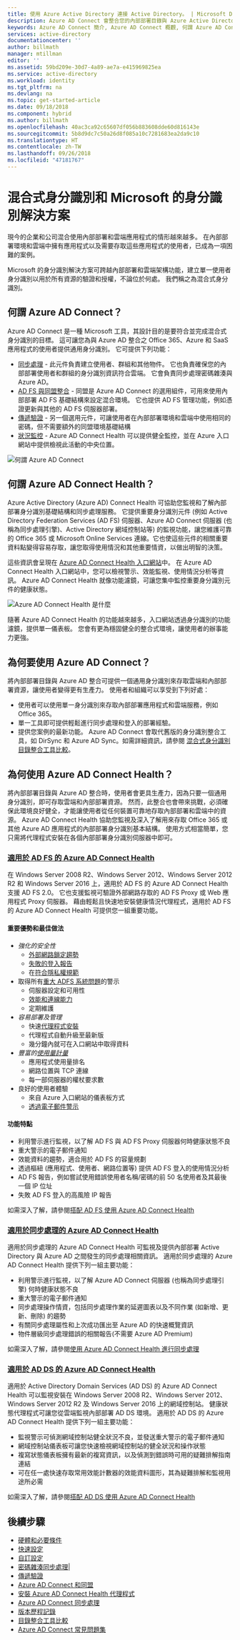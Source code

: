 ```yaml
---
title: 使用 Azure Active Directory 連接 Active Directory。 | Microsoft Docs
description: Azure AD Connect 會整合您的內部部署目錄與 Azure Active Directory。 這可讓您為與 Azure AD 整合的 Office 365、Azure 和 SaaS 應用程式提供通用身分識別。
keywords: Azure AD Connect 簡介, Azure AD Connect 概觀, 何謂 Azure AD Connect, 安裝 active directory
services: active-directory
documentationcenter: ''
author: billmath
manager: mtillman
editor: ''
ms.assetid: 59bd209e-30d7-4a89-ae7a-e415969825ea
ms.service: active-directory
ms.workload: identity
ms.tgt_pltfrm: na
ms.devlang: na
ms.topic: get-started-article
ms.date: 09/18/2018
ms.component: hybrid
ms.author: billmath
ms.openlocfilehash: 40ac3ca92c65607df056b883608dde60d816143e
ms.sourcegitcommit: 5b8d9dc7c50a26d8f085a10c7281683ea2da9c10
ms.translationtype: HT
ms.contentlocale: zh-TW
ms.lasthandoff: 09/26/2018
ms.locfileid: "47181767"
---
```

# <a name="hybrid-identity-and-microsofts-identity-solutions"></a>混合式身分識別和 Microsoft 的身分識別解決方案
現今的企業和公司混合使用內部部署和雲端應用程式的情形越來越多。  在內部部署環境和雲端中擁有應用程式以及需要存取這些應用程式的使用者，已成為一項困難的案例。

Microsoft 的身分識別解決方案可跨越內部部署和雲端架構功能，建立單一使用者身分識別以用於所有資源的驗證和授權，不論位於何處。 我們稱之為混合式身分識別。

## <a name="what-is-azure-ad-connect"></a>何謂 Azure AD Connect？

Azure AD Connect 是一種 Microsoft 工具，其設計目的是要符合並完成混合式身分識別的目標。  這可讓您為與 Azure AD 整合之 Office 365、Azure 和 SaaS 應用程式的使用者提供通用身分識別。  它可提供下列功能：
    
- [同步處理](how-to-connect-sync-whatis.md) - 此元件負責建立使用者、群組和其他物件。 它也負責確保您的內部部署使用者和群組的身分識別資訊符合雲端。  它會負責同步處理密碼雜湊與 Azure AD。
-   [AD FS 與同盟整合](how-to-connect-fed-whatis.md) - 同盟是 Azure AD Connect 的選用組件，可用來使用內部部署 AD FS 基礎結構來設定混合環境。 它也提供 AD FS 管理功能，例如憑證更新與其他的 AD FS 伺服器部署。
-   [傳遞驗證](how-to-connect-pta.md) - 另一個選用元件，可讓使用者在內部部署環境和雲端中使用相同的密碼，但不需要額外的同盟環境基礎結構
-   [狀況監控](whatis-hybrid-identity-health.md) - Azure AD Connect Health 可以提供健全監控，並在 Azure 入口網站中提供檢視此活動的中央位置。 


![何謂 Azure AD Connect](./media/whatis-hybrid-identity/arch.png)



## <a name="what-is-azure-ad-connect-health"></a>何謂 Azure AD Connect Health？

Azure Active Directory (Azure AD) Connect Health 可協助您監視和了解內部部署身分識別基礎結構和同步處理服務。 它提供重要身分識別元件 (例如 Active Directory Federation Services (AD FS) 伺服器、Azure AD Connect 伺服器 (也稱為同步處理引擎)、Active Directory 網域控制站等) 的監視功能，讓您維護可靠的 Office 365 或 Microsoft Online Services 連線。它也使這些元件的相關重要資料點變得容易存取，讓您取得使用情況和其他重要情資，以做出明智的決策。

這些資訊會呈現在 [Azure AD Connect Health 入口網站](https://aka.ms/aadconnecthealth)中。 在 Azure AD Connect Health 入口網站中，您可以檢視警示、效能監視、使用情況分析等資訊。 Azure AD Connect Health 就像功能濾鏡，可讓您集中監控重要身分識別元件的健康狀態。

![Azure AD Connect Health 是什麼](./media/whatis-hybrid-identity-health/aadconnecthealth2.png)


隨著 Azure AD Connect Health 的功能越來越多，入口網站透過身分識別的功能濾鏡，提供單一儀表板。 您會有更為穩固健全的整合式環境，讓使用者的辦事能力更強。


## <a name="why-use-azure-ad-connect"></a>為何要使用 Azure AD Connect？
將內部部署目錄與 Azure AD 整合可提供一個通用身分識別來存取雲端和內部部署資源，讓使用者變得更有生產力。 使用者和組織可以享受到下列好處：

* 使用者可以使用單一身分識別來存取內部部署應用程式和雲端服務，例如 Office 365。
* 單一工具即可提供輕鬆進行同步處理和登入的部署經驗。
* 提供您案例的最新功能。 Azure AD Connect 會取代舊版的身分識別整合工具，如 DirSync 和 Azure AD Sync。如需詳細資訊，請參閱 [混合式身分識別目錄整合工具比較](plan-hybrid-identity-design-considerations-tools-comparison.md)。

## <a name="why-use-azure-ad-connect-health"></a>為何使用 Azure AD Connect Health？
將內部部署目錄與 Azure AD 整合時，使用者會更具生產力，因為只要一個通用身分識別，即可存取雲端和內部部署資源。 然而，此整合也會帶來挑戰，必須確保此環境良好健全，才能讓使用者從任何裝置可靠地存取內部部署和雲端中的資源。 Azure AD Connect Health 協助您監視及深入了解用來存取 Office 365 或其他 Azure AD 應用程式的內部部署身分識別基本結構。 使用方式相當簡單，您只需將代理程式安裝在各個內部部署身分識別伺服器中即可。

### <a name="azure-ad-connect-health-for-ad-fshow-to-connect-health-adfsmd"></a>[適用於 AD FS 的 Azure AD Connect Health](how-to-connect-health-adfs.md)
在 Windows Server 2008 R2、Windows Server 2012、Windows Server 2012 R2 和 Windows Server 2016 上，適用於 AD FS 的 Azure AD Connect Health 支援 AD FS 2.0。 它也支援監視可驗證外部網路存取的 AD FS Proxy 或 Web 應用程式 Proxy 伺服器。 藉由輕鬆且快速地安裝健康情況代理程式，適用於 AD FS 的 Azure AD Connect Health 可提供您一組重要功能。

#### <a name="key-benefits-and-best-practices"></a>重要優勢和最佳做法

- *強化的安全性*
  - [外部網路鎖定趨勢](how-to-connect-health-adfs.md#usage-analytics-for-ad-fs)
  - [失敗的登入報告](how-to-connect-health-adfs.md#risky-ip-report-public-preview) 
  - 在[符合隱私權規範](reference-connect-health-user-privacy.md)    
- 取得所有[重大 ADFS 系統問題](how-to-connect-health-alert-catalog.md#alerts-for-active-directory-federation-services)的警示
    - 伺服器設定和可用性 
    - [效能和連線能力](how-to-connect-health-adfs.md#performance-monitoring-for-ad-fs) 
  - 定期維護    
- *容易部署及管理*
  - 快速[代理程式安裝](how-to-connect-health-agent-install.md#installing-the-azure-ad-connect-health-agent-for-ad-fs) 
  - 代理程式自動升級至最新版 
  - 幾分鐘內就可在入口網站中取得資料    
- *豐富的[使用量計量](how-to-connect-health-adfs.md#usage-analytics-for-ad-fs)* 
  - 應用程式使用量排名
  - 網路位置與 TCP 連線
  - 每一部伺服器的權杖要求數    
- 良好的使用者體驗 
  - 來自 Azure 入口網站的儀表板方式
  - [透過電子郵件警示](how-to-connect-health-adfs.md#alerts-for-ad-fs)    

#### <a name="feature-highlight"></a>功能特點

*   利用警示進行監視，以了解 AD FS 與 AD FS Proxy 伺服器何時健康狀態不良
*   重大警示的電子郵件通知
*   效能資料的趨勢，適合用於 AD FS 的容量規劃
*   透過樞紐 (應用程式、使用者、網路位置等) 提供 AD FS 登入的使用情況分析
*   AD FS 報告，例如嘗試使用錯誤使用者名稱/密碼的前 50 名使用者及其最後一個 IP 位址
*   失敗 AD FS 登入的高風險 IP 報告

如需深入了解，請參閱[搭配 AD FS 使用 Azure AD Connect Health](how-to-connect-health-adfs.md)

### <a name="azure-ad-connect-health-for-synchow-to-connect-health-syncmd"></a>[適用於同步處理的 Azure AD Connect Health](how-to-connect-health-sync.md)
適用於同步處理的 Azure AD Connect Health 可監視及提供內部部署 Active Directory 與 Azure AD 之間發生的同步處理相關資訊。 適用於同步處理的 Azure AD Connect Health 提供下列一組主要功能：

* 利用警示進行監視，以了解 Azure AD Connect 伺服器 (也稱為同步處理引擎) 何時健康狀態不良
* 重大警示的電子郵件通知
* 同步處理操作情資，包括同步處理作業的延遲圖表以及不同作業 (如新增、更新、刪除) 的趨勢
* 有關同步處理屬性和上次成功匯出至 Azure AD 的快速概覽資訊
* 物件層級同步處理錯誤的相關報告\(不需要 Azure AD Premium\)

如需深入了解，請參閱[使用 Azure AD Connect Health 進行同步處理](how-to-connect-health-sync.md)

### <a name="azure-ad-connect-health-for-ad-dshow-to-connect-health-addsmd"></a>[適用於 AD DS 的 Azure AD Connect Health](how-to-connect-health-adds.md)
適用於 Active Directory Domain Services (AD DS) 的 Azure AD Connect Health 可以監視安裝在 Windows Server 2008 R2、Windows Server 2012、Windows Server 2012 R2 及 Windows Server 2016 上的網域控制站。 健康狀態代理程式可讓您從雲端監視內部部署 AD DS 環境。 適用於 AD DS 的 Azure AD Connect Health 提供下列一組主要功能：

* 監視警示可偵測網域控制站健全狀況不良，並發送重大警示的電子郵件通知
* 網域控制站儀表板可讓您快速檢視網域控制站的健全狀況和操作狀態
* 複寫狀態儀表板擁有最新的複寫資訊，以及偵測到錯誤時可用的疑難排解指南連結
* 可在任一處快速存取常用效能計數器的效能資料圖形，其為疑難排解和監視用途所必需

如需深入了解，請參閱[搭配 AD DS 使用 Azure AD Connect Health](how-to-connect-health-adds.md)

## <a name="next-steps"></a>後續步驟


- [硬體和必要條件](how-to-connect-install-prerequisites.md) 
- [快速設定](how-to-connect-install-express.md)
- [自訂設定](how-to-connect-install-custom.md)
- [密碼雜湊同步處理](how-to-connect-password-hash-synchronization.md)|
- [傳遞驗證](how-to-connect-pta.md)
- [Azure AD Connect 和同盟](how-to-connect-fed-whatis.md)
- [安裝 Azure AD Connect Health 代理程式](how-to-connect-health-agent-install.md) 
- [Azure AD Connect 同步處理](how-to-connect-sync-whatis.md)
- [版本歷程記錄](reference-connect-version-history.md)
- [目錄整合工具比較](plan-hybrid-identity-design-considerations-tools-comparison.md)
- [Azure AD Connect 常見問題集](reference-connect-faq.md)









